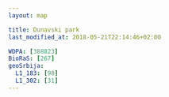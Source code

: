 ```yaml
---
layout: map

title: Dunavski park
last_modified_at: 2018-05-21T22:14:46+02:00

WDPA: [388823]
BioRaS: [267]
geoSrbija:
  L1_183: [98]
  L1_302: [31]
---
```

